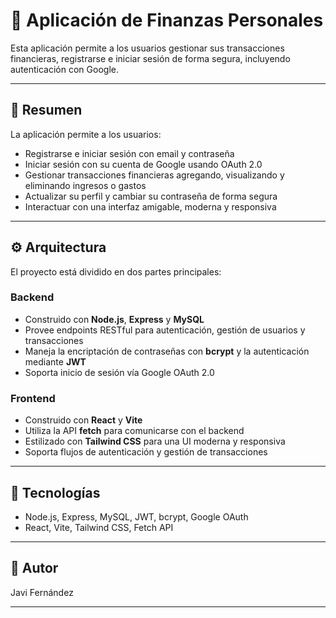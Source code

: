 # 💸 Aplicación de Finanzas Personales

Esta aplicación permite a los usuarios gestionar sus transacciones financieras, registrarse e iniciar sesión de forma segura, incluyendo autenticación con Google.

---

## 📝 Resumen

La aplicación permite a los usuarios:

- Registrarse e iniciar sesión con email y contraseña
- Iniciar sesión con su cuenta de Google usando OAuth 2.0
- Gestionar transacciones financieras agregando, visualizando y eliminando ingresos o gastos
- Actualizar su perfil y cambiar su contraseña de forma segura
- Interactuar con una interfaz amigable, moderna y responsiva

---

## ⚙️ Arquitectura

El proyecto está dividido en dos partes principales:

### Backend

- Construido con **Node.js**, **Express** y **MySQL**
- Provee endpoints RESTful para autenticación, gestión de usuarios y transacciones
- Maneja la encriptación de contraseñas con **bcrypt** y la autenticación mediante **JWT**
- Soporta inicio de sesión vía Google OAuth 2.0

### Frontend

- Construido con **React** y **Vite**
- Utiliza la API **fetch** para comunicarse con el backend
- Estilizado con **Tailwind CSS** para una UI moderna y responsiva
- Soporta flujos de autenticación y gestión de transacciones

---

## 🔧 Tecnologías

- Node.js, Express, MySQL, JWT, bcrypt, Google OAuth
- React, Vite, Tailwind CSS, Fetch API

---

## 👤 Autor

Javi Fernández

---
